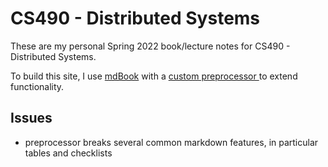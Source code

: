 # CS490 - Distributed Systems

These are my personal Spring 2022 book/lecture notes for CS490 - Distributed Systems.

To build this site, I use [mdBook](https://github.com/rust-lang/mdBook)
with a [ custom preprocessor ](https://github.com/ReeceMcMillin/mdbook-classy)
to extend functionality.

## Issues
- preprocessor breaks several common markdown features, in particular
  tables and checklists

